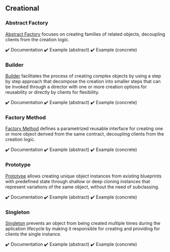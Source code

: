 ## Creational

### Abstract Factory

[Abstract Factory][abstract_factory] focuses on creating families of related objects, decoupling clients from the
creation logic.

:heavy_check_mark: Documentation
:heavy_check_mark: Example (abstract)
:heavy_check_mark: Example (concrete)

### Builder

[Builder][builder] facilitates the process of creating complex objects by using a step by step approach that decompose
the creation into smaller steps that can be invoked through a director with one or more creation options for reusability
or directly by clients for flexibility.

:heavy_check_mark: Documentation
:heavy_check_mark: Example (abstract)
:heavy_check_mark: Example (concrete)

### Factory Method

[Factory Method][factory_method] defines a parametrized reusable interface for creating one or more object derived from
the same contract, decoupling clients from the creation logic.

:heavy_check_mark: Documentation
:heavy_check_mark: Example (abstract)
:heavy_check_mark: Example (concrete)

### Prototype

[Prototype][prototype] allows creating unique object instances from existing blueprints with predefined state through
shallow or deep cloning instances that represent variations of the same object, without the need of subclassing.

:heavy_check_mark: Documentation
:heavy_check_mark: Example (abstract)
:heavy_check_mark: Example (concrete)

### Singleton

[Singleton][singleton] prevents an object from being created multiple times during the aplication lifecycle by making it
responsible for creating and providing for clients the single instance.

:heavy_check_mark: Documentation
:heavy_check_mark: Example (abstract)
:heavy_check_mark: Example (concrete)



[abstract_factory]: ./abstract_factory/
[builder]: ./builder/
[factory_method]: ./factory_method/
[prototype]: ./prototype/
[singleton]: ./singleton/